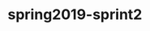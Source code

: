 # spring2019-sprint2
<!DOCTYPE html>
<html lang="en">

  <head>
    <meta charset="UTF-8" />
    <meta name="viewport" content="width=device-width, initial-scale=1.0" />
    <meta http-equiv="X-UA-Compatible" content="ie=edge"/>
    <meta name="discription" content="Deze site is in aanbouw en wordt aangepast">
    <title>website leren Mei 2019</title>
    <a href="# about">
      <style>
        .header{
          border: 3px solid rgba(12, 12, 12, 0.912);
        background: rgb(233, 151, 96);
        padding: 50px;
        margin-bottom: 10px;
        
        }
      
      </style>
    <style>
      .card {
        border: 3px solid rgb(8, 8, 8);
        background: #abb2e4;
        padding: 10px;
        margin-bottom: 10px;
      }

    </style>  

    <style>
      .paragraph {
        border: 3px solid rgb(40, 40, 8);
        background: #abb2e4;
        padding: 10px;
        margin-bottom: 10px;
      }

    </style>  
      
    
  </head>
  <body>
  
    <div id="main-header" class="header">
      <h1>SPRING 2</h1>
      <h2>My Website</h2>
      <p>In this sprin I will learn about:</p>
     <ul>
      <li>HTML basics</li>
      <li>Get fast in typing html bu using emmet</li>
      <li>Understand how to recreate websites on the HTML 5 part</li>
     </ul>
    </div>    
    <!-- HTML met Nederlands leren-->
    <hr>
    <ul id="maijn-nav">
        <li><a href="#">Home</a></li>
        <li><a href="#">About</a></li>
        <li><a href="#">Contact</a></li>
    </ul>
    <div id="about" class="paragraph">
        <h3>About</h3>
        <P>
          <strong>Moulham Al Boushi:</strong>,Ik kom uit Syrie en ik woon in Nederland,ik heb een mooi vrow en 2 kinderen.
        </p>
        <p>Ik ben een toegewijd, hard werkend en meelevend persoon, die in staat is om zowel onafhankelijk als in een team te werken. <br/>
          Met uitstekende contactuele vaardigheden heb ik de mogelijkheid om anderen te motiveren. Ik ben resultaatgericht en werk altijd<br/>
          aan een oplossing binnen de gestelde tijd.
        </P>
    </div>
    <h3>werk ervaring</h3>
    <ul>
      <!-- target atrebut over de site om een nieuw pagina werkt niet-->
      <li>Agustus 2018 vrijwilligerswerk als fotograaf met redactie teem <a href="https://zorgvoorelkaarbreda.nl/artikelen" target="_blank">Zorg Voor Elkaar-Breda </a>
        <p>en ook met hun als Bestuurder riksja <a href="https://zorgvoorelkaarbreda.nl/projecten/breda-op-een-riksja" target="_blank">Mijn collega met oude mensen in de bos</a></p>
      </li>
      <li>Uktuber 2017 Stagiair bedienen stansvormen <a href="http://www.bnl.nl/" target="_blank">bnl Stansvormen</a></li>
      <li>Centraal Orgaan opvang Asielzoekers (COA) WEERT als klusjesman 
        <!--de volgende img niet open-->
         <img src="../../Noah Road/picknicktafels_1280.jpg" alt="Tafel maken" height="200px"/>
      </li>
      <li>2008 tot 2015 Hoofd van de technische afdeling in <em>Vertaling en nasynchronisatie services TV algemeenheid bedrijf</em><a href="https://www.tanweer.com/" target="_blank">Tanweer intertenment</a>: Op de technische afdeling van februari 2008 tot juni 2009 en verder als hoofd van de technische afdeling tot 27-08-2015.
      </li><br>
      <li>2001 tot 2015 Voorbedrukte technicus in <em>Overheid te Damascus
          taken mbt printer</em></li><br>
       <li>
         2003 tot 2009 Leider bezorgers in Weekblad <a href="http://www.aldaleelweb.com/" target="_blank">Aldaleel</a>
          senior bezorger/verantwoordelijk voor alle postbodes
       </li>
       <li>1999 tot 2003 Mallenmaker: Familiebedrijf in mallen te Damascus
          <img src="../../Noah Road/Mallenmaker1.jpg" alt="Mallenmaker"/></li>
       <a href="/README.md">Read me</a>
      </ul>

      <img src="../../OUD/HTML 4.2019/SAM_1214.JPG" width="200"/>

      <img src="../../Noah Road/Mallenmaker1.jpg" alt="Mallenmaker">

      <div id="contact" class="card">
          <h3>Contact mee</h3>
          <ul>
              <li>Address: 4826 KC Breda</li>
              <li>Phone: 098-345-00</li>
              <li>Email:dksdjosihds@kdjflsk</li>
          </ul>
      </div>

      <div id="footer" class="card">
            <p>Copyright 2019</p>
      </div>
            
  </body>
</html>

